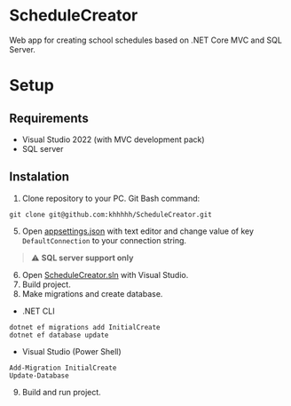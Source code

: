 # ScheduleCreator
Web app for creating school schedules based on .NET Core MVC and SQL Server.
# Setup
## Requirements
* Visual Studio 2022 (with MVC development pack)
* SQL server

## Instalation
1. Clone repository to your PC. Git Bash command: 
```
git clone git@github.com:khhhhh/ScheduleCreator.git
```
5. Open [appsettings.json](ScheduleCreator/appsettings.json) with text editor and change value of key `DefaultConnection` to your connection string.
> :warning: **SQL server support only**
6. Open [ScheduleCreator.sln](/ScheduleCreator.sln) with Visual Studio.
7. Build project.
8. Make migrations and create database.
  - .NET CLI
  ```
  dotnet ef migrations add InitialCreate
  dotnet ef database update
  ````
  - Visual Studio (Power Shell)
  ```
  Add-Migration InitialCreate
  Update-Database
  ```

9. Build and run project.
